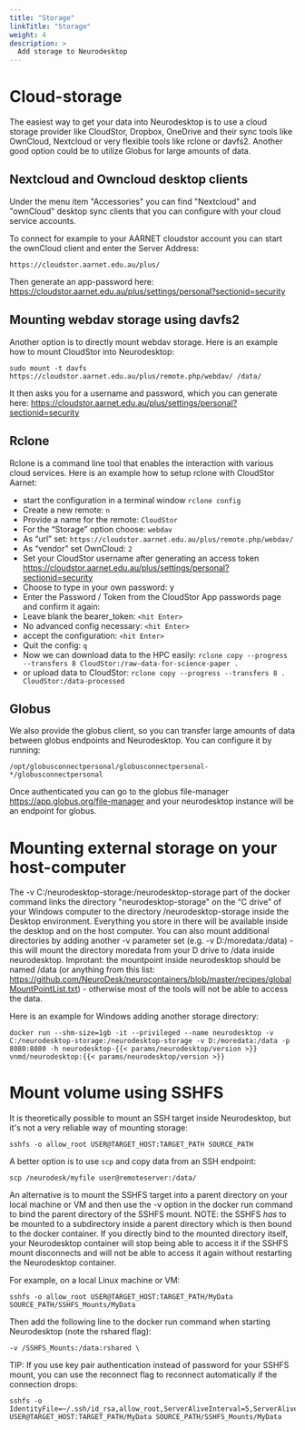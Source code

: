 ```yaml
---
title: "Storage"
linkTitle: "Storage"
weight: 4
description: >
  Add storage to Neurodesktop
---
```


# Cloud-storage
The easiest way to get your data into Neurodesktop is to use a cloud storage provider like CloudStor, Dropbox, OneDrive and their sync tools like OwnCloud, Nextcloud or very flexible tools like rclone or davfs2. Another good option could be to utilize Globus for large amounts of data. 

## Nextcloud and Owncloud desktop clients
Under the menu item "Accessories" you can find "Nextcloud" and "ownCloud" desktop sync clients that you can configure with your cloud service accounts.

To connect for example to your AARNET cloudstor account you can start the ownCloud client and enter the Server Address: 
```
https://cloudstor.aarnet.edu.au/plus/
``` 

Then generate an app-password here: https://cloudstor.aarnet.edu.au/plus/settings/personal?sectionid=security


## Mounting webdav storage using davfs2
Another option is to directly mount webdav storage. Here is an example how to mount CloudStor into Neurodesktop:

```shell
sudo mount -t davfs https://cloudstor.aarnet.edu.au/plus/remote.php/webdav/ /data/
```
It then asks you for a username and password, which you can generate here: https://cloudstor.aarnet.edu.au/plus/settings/personal?sectionid=security

## Rclone
Rclone is a command line tool that enables the interaction with various cloud services. Here is an example how to setup rclone with CloudStor Aarnet:

- start the configuration in a terminal window `rclone config`
- Create a new remote: `n`
- Provide a name for the remote: `CloudStor`
- For the “Storage” option choose: `webdav`
- As “url” set: `https://cloudstor.aarnet.edu.au/plus/remote.php/webdav/`
- As “vendor” set OwnCloud: `2`
- Set your CloudStor username after generating an access token https://cloudstor.aarnet.edu.au/plus/settings/personal?sectionid=security
- Choose to type in your own password: y
- Enter the Password / Token from the CloudStor App passwords page and confirm it again:
- Leave blank the bearer_token: `<hit Enter>`
- No advanced config necessary: `<hit Enter>`
- accept the configuration: `<hit Enter>`
- Quit the config: `q`
- Now we can download data to the HPC easily: `rclone copy --progress --transfers 8 CloudStor:/raw-data-for-science-paper .`
- or upload data to CloudStor: `rclone copy --progress --transfers 8 . CloudStor:/data-processed`

## Globus
We also provide the globus client, so you can transfer large amounts of data between globus endpoints and Neurodesktop. You can configure it by running:
```shell
/opt/globusconnectpersonal/globusconnectpersonal-*/globusconnectpersonal
```

Once authenticated you can go to the globus file-manager https://app.globus.org/file-manager and your neurodesktop instance will be an endpoint for globus.

# Mounting external storage on your host-computer
The -v C:/neurodesktop-storage:/neurodesktop-storage part of the docker command links the directory "neurodesktop-storage" on the “C drive” of your Windows computer to the directory /neurodesktop-storage inside the Desktop environment. Everything you store in there will be available inside the desktop and on the host computer. You can also mount additional directories by adding another -v parameter set (e.g. -v D:/moredata:/data) - this will mount the directory moredata from your D drive to /data inside neurodesktop. Improtant: the mountpoint inside neurodesktop should be named /data (or anything from this list: https://github.com/NeuroDesk/neurocontainers/blob/master/recipes/globalMountPointList.txt) - otherwise most of the tools will not be able to access the data.

Here is an example for Windows adding another storage directory:
<pre class="language-batch command-line" data-prompt=">">
<code>docker run --shm-size=1gb -it --privileged --name neurodesktop -v C:/neurodesktop-storage:/neurodesktop-storage -v D:/moredata:/data -p 8080:8080 -h neurodesktop-{{< params/neurodesktop/version >}} vnmd/neurodesktop:{{< params/neurodesktop/version >}}</code>
</pre>

# Mount volume using SSHFS
It is theoretically possible to mount an SSH target inside Neurodesktop, but it's not a very reliable way of mounting storage:
```shell
sshfs -o allow_root USER@TARGET_HOST:TARGET_PATH SOURCE_PATH
```

A better option is to use `scp` and copy data from an SSH endpoint:
```shell
scp /neurodesk/myfile user@remoteserver:/data/
```

An alternative is to mount the SSHFS target into a parent directory on your local machine or VM and then use the -v option in the docker run command to bind the parent directory of the SSHFS mount. NOTE: the SSHFS *has* to be mounted to a subdirectory inside a parent directory which is then bound to the docker container. If you directly bind to the mounted directory itself, your Neurodesktop container will stop being able to access it if the SSHFS mount disconnects and will not be able to access it again without restarting the Neurodesktop container.

For example, on a local Linux machine or VM:
```shell
sshfs -o allow_root USER@TARGET_HOST:TARGET_PATH/MyData SOURCE_PATH/SSHFS_Mounts/MyData
```

Then add the following line to the docker run command when starting Neurodesktop (note the rshared flag):
```shell
-v /SSHFS_Mounts:/data:rshared \
```

TIP: If you use key pair authentication instead of password for your SSHFS mount, you can use the reconnect flag to reconnect automatically if the connection drops:
```shell
sshfs -o IdentityFile=~/.ssh/id_rsa,allow_root,ServerAliveInterval=5,ServerAliveCountMax=3 USER@TARGET_HOST:TARGET_PATH/MyData SOURCE_PATH/SSHFS_Mounts/MyData
```


